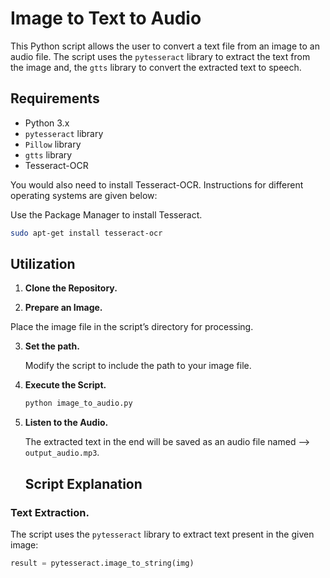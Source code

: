 # Image to Text to Audio

This Python script allows the user to convert a text file from an image to an audio file. The script uses the `pytesseract` library to extract the text from the image and, the `gtts` library to convert the extracted text to speech.

## Requirements

- Python 3.x
- `pytesseract` library
- `Pillow` library
- `gtts` library
- Tesseract-OCR

You would also need to install Tesseract-OCR. Instructions for different operating systems are given below:

Use the Package Manager to install Tesseract.

```bash
sudo apt-get install tesseract-ocr
```

## Utilization 

1. **Clone the Repository.**

2. **Prepare an Image.**

Place the image file in the script’s directory for processing.

3. **Set the path.**

   Modify the script to include the path to your image file.

4. **Execute the Script.**

   ```bash
   python image_to_audio.py
   ```

5. **Listen to the Audio.**

   The extracted text in the end will be saved as an audio file named --> `output_audio.mp3`.

   ## Script Explanation

### Text Extraction.

The script uses the `pytesseract` library to extract text present in the given image:

```python
result = pytesseract.image_to_string(img)
```
